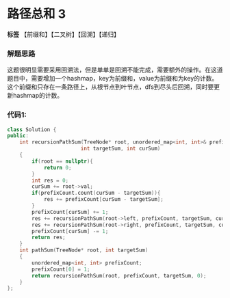 # 路径总和 3

**标签** 【前缀和】【二叉树】【回溯】【递归】

### 解题思路
这题很明显需要采用回溯法，但是单单是回溯不能完成，需要额外的操作。在这道题目中，需要增加一个hashmap，key为前缀和，value为前缀和为key的计数。这个前缀和只存在一条路径上，从根节点到叶节点，dfs到尽头后回溯，同时要更新hashmap的计数。

### 代码1:
```c++
class Solution {
public:
    int recursionPathSum(TreeNode* root, unordered_map<int, int>& prefixCount, 
                        int targetSum, int curSum)
    {
        if(root == nullptr){
            return 0;
        }
        int res = 0;
        curSum += root->val;
        if(prefixCount.count(curSum - targetSum)){
            res += prefixCount[curSum - targetSum];
        }
        prefixCount[curSum] += 1;
        res += recursionPathSum(root->left, prefixCount, targetSum, curSum);
        res += recursionPathSum(root->right, prefixCount, targetSum, curSum);
        prefixCount[curSum] -= 1;
        return res;
    }
    int pathSum(TreeNode* root, int targetSum)
    {
        unordered_map<int, int> prefixCount;
        prefixCount[0] = 1;
        return recursionPathSum(root, prefixCount, targetSum, 0);
    }
};
```